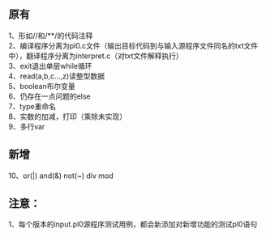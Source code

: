 
## 原有  
 1、形如//和/**/的代码注释  
 2、编译程序分离为pl0.c文件（输出目标代码到与输入源程序文件同名的txt文件中），翻译程序分离为interpret.c（对txt文件解释执行）  
 3、exit退出单层while循环  
 4、read(a,b,c...,z)读整型数据  
 5、boolean布尔变量  
 6、仍存在一点问题的else  
 7、type重命名  
 8、实数的加减，打印（乘除未实现）  
 9、多行var  

## 新增
 10、or(|) and(&) not(~) div mod

## 注意：
 1、每个版本的input.pl0源程序测试用例，都会新添加对新增功能的测试pl0语句
